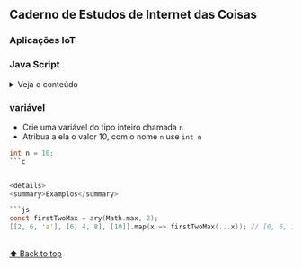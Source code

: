 
## Caderno de Estudos de Internet das Coisas
### Aplicações IoT

### Java Script 

<details>
<summary>Veja o conteúdo</summary>

* [`conexão com arduino`](#conexaoArduino)


</details>

### variável


- Crie uma variável do tipo inteiro chamada `n` 
- Atribua a ela o valor 10, com o nome `n`  use `int n` 

```c
int n = 10; 
```c


<details>
<summary>Examplos</summary>

```js
const firstTwoMax = ary(Math.max, 2);
[[2, 6, 'a'], [6, 4, 8], [10]].map(x => firstTwoMax(...x)); // [6, 6, 10]
```
</details>

<br>[⬆ Back to top](#contents)
